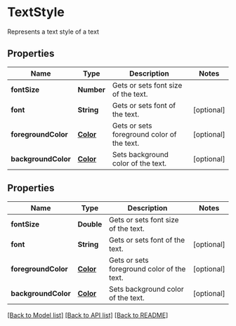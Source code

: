 
# TextStyle
Represents a text style of a text

## Properties
Name | Type | Description | Notes
------------ | ------------- | ------------- | -------------
**fontSize** | **Number** | Gets or sets font size of the text. | 
**font** | **String** | Gets or sets font of the text. | [optional]
**foregroundColor** | [**Color**](Color.md) | Gets or sets foreground color of the text. | [optional]
**backgroundColor** | [**Color**](Color.md) | Sets background color of the text. | [optional]


## Properties
Name | Type | Description | Notes
------------ | ------------- | ------------- | -------------
**fontSize** | **Double** | Gets or sets font size of the text. | 
**font** | **String** | Gets or sets font of the text. |  [optional]
**foregroundColor** | [**Color**](Color.md) | Gets or sets foreground color of the text. |  [optional]
**backgroundColor** | [**Color**](Color.md) | Sets background color of the text. |  [optional]

[[Back to Model list]](../../README.md#documentation-for-models) [[Back to API list]](../../README.md#documentation-for-api-endpoints) [[Back to README]](../../README.md)


